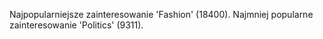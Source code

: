 Najpopularniejsze zainteresowanie 'Fashion' (18400).
Najmniej popularne zainteresowanie 'Politics' (9311).